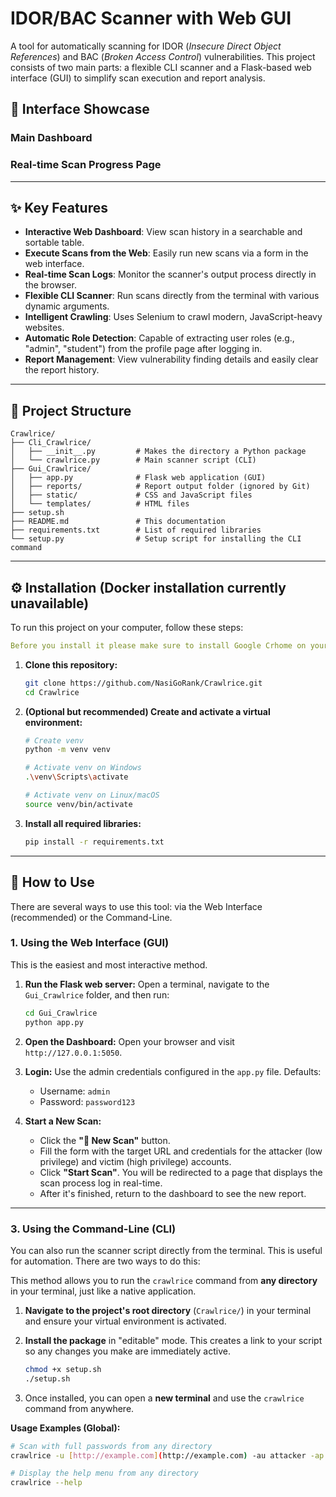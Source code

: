 # IDOR/BAC Scanner with Web GUI

A tool for automatically scanning for IDOR (*Insecure Direct Object References*) and BAC (*Broken Access Control*) vulnerabilities. This project consists of two main parts: a flexible CLI scanner and a Flask-based web interface (GUI) to simplify scan execution and report analysis.

## 📸 Interface Showcase

### Main Dashboard


### Real-time Scan Progress Page


---
## ✨ Key Features
-   **Interactive Web Dashboard**: View scan history in a searchable and sortable table.
-   **Execute Scans from the Web**: Easily run new scans via a form in the web interface.
-   **Real-time Scan Logs**: Monitor the scanner's output process directly in the browser.
-   **Flexible CLI Scanner**: Run scans directly from the terminal with various dynamic arguments.
-   **Intelligent Crawling**: Uses Selenium to crawl modern, JavaScript-heavy websites.
-   **Automatic Role Detection**: Capable of extracting user roles (e.g., "admin", "student") from the profile page after logging in.
-   **Report Management**: View vulnerability finding details and easily clear the report history.

---
## 📂 Project Structure
```
Crawlrice/
├── Cli_Crawlrice/
│   ├── __init__.py         # Makes the directory a Python package
│   └── crawlrice.py        # Main scanner script (CLI)
├── Gui_Crawlrice/
│   ├── app.py              # Flask web application (GUI)
│   ├── reports/            # Report output folder (ignored by Git)
│   ├── static/             # CSS and JavaScript files
│   └── templates/          # HTML files
├── setup.sh
├── README.md               # This documentation
├── requirements.txt        # List of required libraries
└── setup.py                # Setup script for installing the CLI command
```

---
## ⚙️ Installation (Docker installation currently unavailable)
To run this project on your computer, follow these steps:

```yaml
Before you install it please make sure to install Google Crhome on your device.  
```

1.  **Clone this repository:**
    ```bash
    git clone https://github.com/NasiGoRank/Crawlrice.git
    cd Crawlrice
    ```

2.  **(Optional but recommended) Create and activate a virtual environment:**
    ```bash
    # Create venv
    python -m venv venv

    # Activate venv on Windows
    .\venv\Scripts\activate

    # Activate venv on Linux/macOS
    source venv/bin/activate
    ```

3.  **Install all required libraries:**
    ```bash
    pip install -r requirements.txt
    ```

---
## 🚀 How to Use
There are several ways to use this tool: via the Web Interface (recommended) or the Command-Line.

### 1. Using the Web Interface (GUI)
This is the easiest and most interactive method.

1.  **Run the Flask web server:**
    Open a terminal, navigate to the `Gui_Crawlrice` folder, and then run:
    ```bash
    cd Gui_Crawlrice
    python app.py
    ```

2.  **Open the Dashboard:**
    Open your browser and visit `http://127.0.0.1:5050`.

3.  **Login:**
    Use the admin credentials configured in the `app.py` file. Defaults:
    -   Username: `admin`
    -   Password: `password123`

4.  **Start a New Scan:**
    -   Click the **"🚀 New Scan"** button.
    -   Fill the form with the target URL and credentials for the attacker (low privilege) and victim (high privilege) accounts.
    -   Click **"Start Scan"**. You will be redirected to a page that displays the scan process log in real-time.
    -   After it's finished, return to the dashboard to see the new report.
---

### 3. Using the Command-Line (CLI)
You can also run the scanner script directly from the terminal. This is useful for automation. There are two ways to do this:

This method allows you to run the `crawlrice` command from **any directory** in your terminal, just like a native application.

1.  **Navigate to the project's root directory** (`Crawlrice/`) in your terminal and ensure your virtual environment is activated.

2.  **Install the package** in "editable" mode. This creates a link to your script so any changes you make are immediately active.
    ```bash
    chmod +x setup.sh
    ./setup.sh
    ```

3.  Once installed, you can open a **new terminal** and use the `crawlrice` command from anywhere.

**Usage Examples (Global):**
```bash
# Scan with full passwords from any directory
crawlrice -u [http://example.com](http://example.com) -au attacker -ap password -vu victim -vp password

# Display the help menu from any directory
crawlrice --help
```